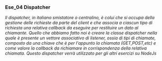 ### Ese_04 Dispatcher
*Il dispatcher, in italiano smistatore o centralino, è colui che si occupa della gestione delle richieste da parte del client e che associa a ciascun tipo di richiesta una relativa callback da eseguire per restituire un dato al chiamante. Quello che abbiamo fatto noi è creare la classe dispatcher nella quale è presente un vettore associativo di listener, ossia di tipi di chiamate, composto da una chiave che è per l'appunto la chiamata (GET,POST,etc) e come valore la callback da richiamare in corrispondenza della relativa chiamata. Questo dispatcher verrà utilizzato per gli altri esercizi su NodeJs*